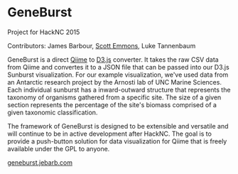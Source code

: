 # GeneBurst

Project for HackNC 2015

Contributors: James Barbour, [Scott Emmons](http://scottemmons.com/), Luke Tannenbaum

GeneBurst is a direct [Qiime](http://qiime.org/) to [D3.js](http://d3js.org/) converter. It takes the raw CSV data from Qiime and convertes it to a JSON file that can be passed into our D3.js Sunburst visualization. For our example visualization, we've used data from an Antarctic research project by the Arnosti lab of UNC Marine Sciences. Each individual sunburst has a inward-outward structure that represents the taxonomy of organisms gathered from a specific site. The size of a given section represents the percentage of the site's biomass comprised of a given taxonomic classification.

The framework of GeneBurst is designed to be extensible and versatile and will continue to be in active development after HackNC. The goal is to provide a push-button solution for data visualization for Qiime that is freely available under the GPL to anyone.

[geneburst.jebarb.com](http://geneburst.jebarb.com)
